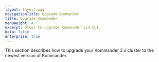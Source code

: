 ```yaml
---
layout: layout.pug
navigationTitle: Upgrade Kommander
title: Upgrade Kommander
menuWeight: 4
excerpt: Steps to upgrade Kommander via CLI
beta: false
enterprise: true
---
```


This section describes how to upgrade your Kommander 2.x cluster to the newest version of Kommander.
